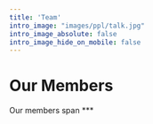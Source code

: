 ```yaml
---
title: 'Team'
intro_image: "images/ppl/talk.jpg"
intro_image_absolute: false
intro_image_hide_on_mobile: false
---
```


# Our Members

Our members span *** 
